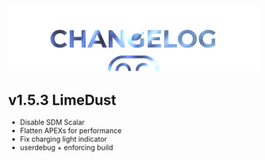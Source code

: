 <img src="https://raw.githubusercontent.com/DroidX-UI-Devices/Official_Devices/13/banners/changelogs.png" />

# v1.5.3 LimeDust

- Disable SDM Scalar
- Flatten APEXs for performance
- Fix charging light indicator
- userdebug + enforcing build